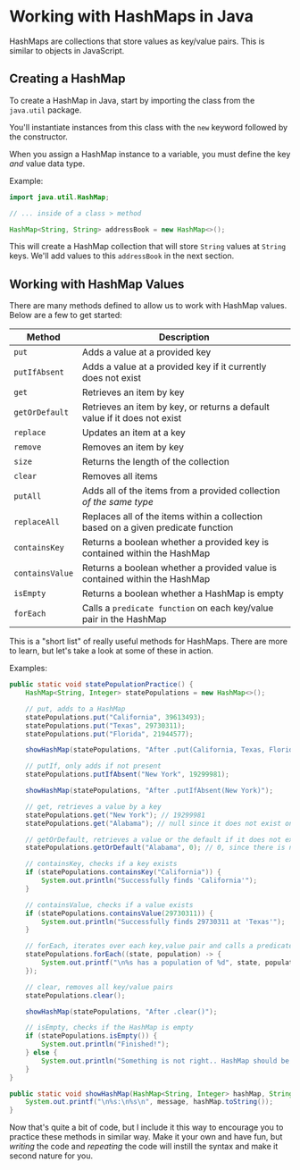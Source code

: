 # Working with HashMaps in Java

HashMaps are collections that store values as key/value pairs. This is similar to objects in JavaScript.

## Creating a HashMap

To create a HashMap in Java, start by importing the class from the `java.util` package.

You'll instantiate instances from this class with the `new` keyword followed by the constructor.

When you assign a HashMap instance to a variable, you must define the key _and_ value data type.

Example:

```java
import java.util.HashMap;

// ... inside of a class > method

HashMap<String, String> addressBook = new HashMap<>();
```

This will create a HashMap collection that will store `String` values at `String` keys. We'll add values to this `addressBook` in the next section.

## Working with HashMap Values

There are many methods defined to allow us to work with HashMap values. Below are a few to get started:

| Method          | Description                                                                       |
| --------------- | --------------------------------------------------------------------------------- |
| `put`           | Adds a value at a provided key                                                    |
| `putIfAbsent`   | Adds a value at a provided key if it currently does not exist                     |
| `get`           | Retrieves an item by key                                                          |
| `getOrDefault`  | Retrieves an item by key, or returns a default value if it does not exist         |
| `replace`       | Updates an item at a key                                                          |
| `remove`        | Removes an item by key                                                            |
| `size`          | Returns the length of the collection                                              |
| `clear`         | Removes all items                                                                 |
| `putAll`        | Adds all of the items from a provided collection _of the same type_               |
| `replaceAll`    | Replaces all of the items within a collection based on a given predicate function |
| `containsKey`   | Returns a boolean whether a provided key is contained within the HashMap          |
| `containsValue` | Returns a boolean whether a provided value is contained within the HashMap        |
| `isEmpty`       | Returns a boolean whether a HashMap is empty                                      |
| `forEach`       | Calls a `predicate function` on each key/value pair in the HashMap                |

This is a "short list" of really useful methods for HashMaps. There are more to learn, but let's take a look at some of these in action.

Examples:

```java
public static void statePopulationPractice() {
    HashMap<String, Integer> statePopulations = new HashMap<>();

    // put, adds to a HashMap
    statePopulations.put("California", 39613493);
    statePopulations.put("Texas", 29730311);
    statePopulations.put("Florida", 21944577);

    showHashMap(statePopulations, "After .put(California, Texas, Florida)");

    // putIf, only adds if not present
    statePopulations.putIfAbsent("New York", 19299981);

    showHashMap(statePopulations, "After .putIfAbsent(New York)");

    // get, retrieves a value by a key
    statePopulations.get("New York"); // 19299981
    statePopulations.get("Alabama"); // null since it does not exist on the HashMap

    // getOrDefault, retrieves a value or the default if it does not exist
    statePopulations.getOrDefault("Alabama", 0); // 0, since there is no value at the key "Alabama"

    // containsKey, checks if a key exists
    if (statePopulations.containsKey("California")) {
        System.out.println("Successfully finds 'California'");
    }

    // containsValue, checks if a value exists
    if (statePopulations.containsValue(29730311)) {
        System.out.println("Successfully finds 29730311 at 'Texas'");
    }

    // forEach, iterates over each key,value pair and calls a predicate function
    statePopulations.forEach((state, population) -> {
        System.out.printf("\n%s has a population of %d", state, population);
    });

    // clear, removes all key/value pairs
    statePopulations.clear();

    showHashMap(statePopulations, "After .clear()");

    // isEmpty, checks if the HashMap is empty
    if (statePopulations.isEmpty()) {
        System.out.println("Finished!");
    } else {
        System.out.println("Something is not right.. HashMap should be empty.");
    }
}

public static void showHashMap(HashMap<String, Integer> hashMap, String message) {
    System.out.printf("\n%s:\n%s\n", message, hashMap.toString());
}
```

Now that's quite a bit of code, but I include it this way to encourage you to practice these methods in similar way. Make it your own and have fun, but _writing_ the code and _repeating_ the code will instill the syntax and make it second nature for you.
